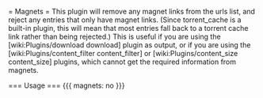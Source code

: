 = Magnets =
This plugin will remove any magnet links from the urls list, and reject any entries that only have magnet links. (Since torrent_cache is a built-in plugin, this will mean that most entries fall back to a torrent cache link rather than being rejected.) This is useful if you are using the [wiki:Plugins/download download] plugin as output, or if you are using the [wiki:Plugins/content_filter content_filter] or [wiki:Plugins/content_size content_size] plugins, which cannot get the required information from magnets.

=== Usage ===
{{{
magnets: no
}}} 